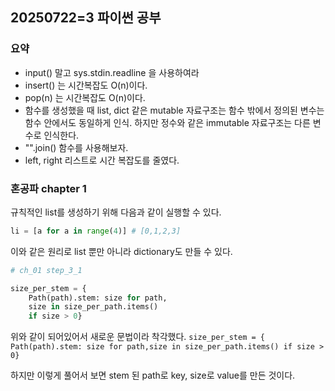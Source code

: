 ## 20250722=3 파이썬 공부
### 요약
- input() 말고 sys.stdin.readline 을 사용하여라
- insert() 는 시간복잡도 O(n)이다.
- pop(n) 는 시간복잡도 O(n)이다.
- 함수를 생성했을 때 list, dict 같은 mutable 자료구조는 함수 밖에서 정의된 변수는 함수 안에서도 동일하게 인식. 하지만 정수와 같은 immutable 자료구조는 다른 변수로 인식한다.
- "".join() 함수를 사용해보자.
- left, right 리스트로 시간 복잡도를 줄였다.

### 혼공파 chapter 1

규칙적인 list를 생성하기 위해 다음과 같이 실행할 수 있다.
```py
li = [a for a in range(4)] # [0,1,2,3]
```
이와 같은 원리로 list 뿐만 아니라 dictionary도 만들 수 있다.

```py
# ch_01 step_3_1

size_per_stem = {
    Path(path).stem: size for path,
    size in size_per_path.items()
    if size > 0}
```

위와 같이 되어있어서 새로운 문법이라 착각했다. 
``size_per_stem = { Path(path).stem: size for path,size in size_per_path.items() if size > 0}``

하지만 이렇게 풀어서 보면 stem 된 path로 key, size로 value를 만든 것이다.